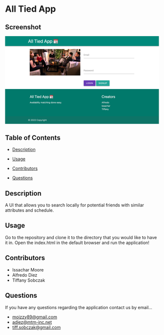 # All Tied App

## Screenshot
![All Tied App Homescreen](./public/images/all-tied-app.png)

## Table of Contents

* [Description](#description)

* [Usage](#usage)

* [Contributors](#contributors)

* [Questions](#questions)

## Description

A UI that allows you to search locally for potential friends with similar attributes and schedule. 

## Usage

Go to the repository and clone it to the directory that you would like to have it in. Open the index.html in the default browser and run the application!

## Contributors

* Issachar Moore
* Alfredo Diez
* Tiffany Sobczak

## Questions

If you have any questions regarding the application contact us by email...

* moizzy89@gmail.com
* adiez@mtm-inc.net
* tiff.sobczak@gmail.com



